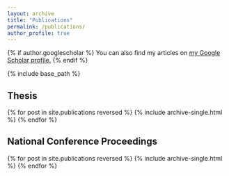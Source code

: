 ```yaml
---
layout: archive
title: "Publications"
permalink: /publications/
author_profile: true
---
```


{% if author.googlescholar %}
  You can also find my articles on <u><a href="{{author.googlescholar}}">my Google Scholar profile</a>.</u>
{% endif %}

{% include base_path %}

## Thesis
{% for post in site.publications reversed %}
  {% include archive-single.html %}
{% endfor %}

## National Conference Proceedings
{% for post in site.publications reversed %}
  {% include archive-single.html %}
{% endfor %}
